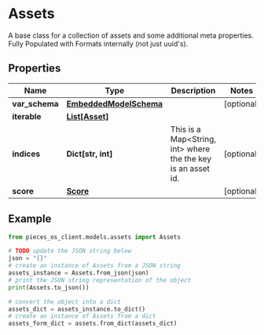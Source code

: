 # Assets

A base class for a collection of assets and some additional meta properties. Fully Populated with Formats internally (not just uuid's).

## Properties

Name | Type | Description | Notes
------------ | ------------- | ------------- | -------------
**var_schema** | [**EmbeddedModelSchema**](EmbeddedModelSchema) |  | [optional] 
**iterable** | [**List[Asset]**](Asset) |  | 
**indices** | **Dict[str, int]** | This is a Map&lt;String, int&gt; where the the key is an asset id. | [optional] 
**score** | [**Score**](Score) |  | [optional] 

## Example

```python
from pieces_os_client.models.assets import Assets

# TODO update the JSON string below
json = "{}"
# create an instance of Assets from a JSON string
assets_instance = Assets.from_json(json)
# print the JSON string representation of the object
print(Assets.to_json())

# convert the object into a dict
assets_dict = assets_instance.to_dict()
# create an instance of Assets from a dict
assets_form_dict = assets.from_dict(assets_dict)
```



